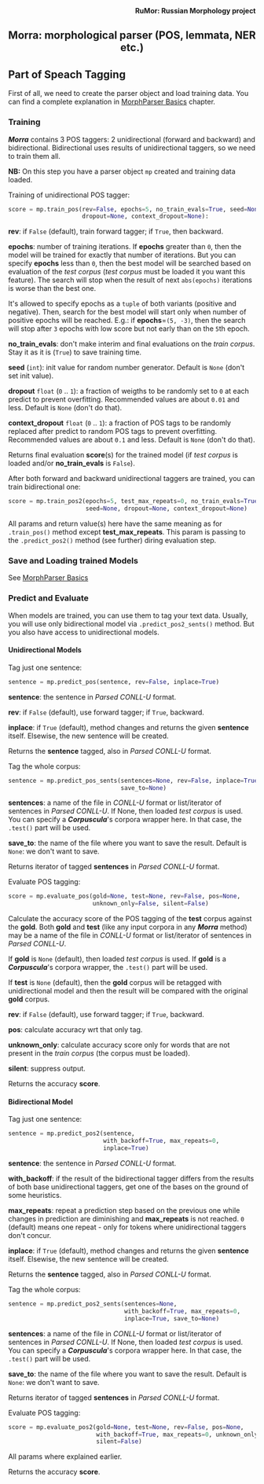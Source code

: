 <div align="right"><strong>RuMor: Russian Morphology project</strong></div>
<h2 align="center">Morra: morphological parser (POS, lemmata, NER etc.)</h2>

## Part of Speach Tagging

First of all, we need to create the parser object and load training data.
You can find a complete explanation in
[MorphParser Basics](https://github.com/fostroll/morra/blob/master/doc/README_BASICS.md)
chapter.

### Training

***Morra*** contains 3 POS taggers: 2 unidirectional (forward and backward)
and bidirectional. Bidirectional uses results of unidirectional taggers, so we
need to train them all.

**NB:** On this step you have a parser object `mp` created and training data
loaded.

Training of unidirectional POS tagger:
```python
score = mp.train_pos(rev=False, epochs=5, no_train_evals=True, seed=None,
                     dropout=None, context_dropout=None):
```
**rev**: if `False` (default), train forward tagger; if `True`, then backward.

**epochs**: number of training iterations. If **epochs** greater than `0`,
then the model will be trained for exactly that number of iterations. But you
can specify **epochs** less than `0`, then the best model will be searched
based on evaluation of the *test corpus* (*test corpus* must be loaded it you
want this feature). The search will stop when the result of next `abs(epochs)`
iterations is worse than the best one.

It's allowed to specify epochs as a `tuple` of both variants (positive and
negative). Then, search for the best model will start only when number of
positive epochs will be reached. E.g.: if **epochs**=`(5, -3)`, then the
search will stop after `3` epochs with low score but not early than on the
`5`th epoch.

**no_train_evals**: don't make interim and final evaluations on the *train
corpus*. Stay it as it is (`True`) to save training time.

**seed** (`int`): init value for random number generator. Default is `None`
(don't set init value).

**dropout** `float` (`0` .. `1`): a fraction of weigths to be randomly set to
`0` at each predict to prevent overfitting. Recommended values are about
`0.01` and less. Default is `None` (don't do that).

**context_dropout** `float` (`0` .. `1`): a fraction of POS tags to be
randomly replaced after predict to random POS tags to prevent overfitting.
Recommended values are about `0.1` and less. Default is `None` (don't do
that).

Returns final evaluation **score**(s) for the trained model (if *test corpus*
is loaded and/or **no_train_evals** is `False`).

After both forward and backward unidirectional taggers are trained, you can
train bidirectional one:
```python
score = mp.train_pos2(epochs=5, test_max_repeats=0, no_train_evals=True,
                      seed=None, dropout=None, context_dropout=None)
```
All params and return value(s) here have the same meaning as for
`.train_pos()` method except **test_max_repeats**. This param is passing to
the `.predict_pos2()` method (see further) diring evaluation step.

### Save and Loading trained Models

See
[MorphParser Basics](https://github.com/fostroll/morra/blob/master/doc/README_BASICS.md)

### Predict and Evaluate

When models are trained, you can use them to tag your text data. Usually, you
will use only bidirectional model via `.predict_pos2_sents()` method. But you
also have access to unidirectional models.

#### Unidirectional Models

Tag just one sentence:
```python
sentence = mp.predict_pos(sentence, rev=False, inplace=True)
```
**sentence**: the sentence in *Parsed CONLL-U* format.

**rev**: if `False` (default), use forward tagger; if `True`, backward.

**inplace**: if `True` (default), method changes and returns the given
**sentence** itself. Elsewise, the new sentence will be created.

Returns the **sentence** tagged, also in *Parsed CONLL-U* format.

Tag the whole corpus:
```python
sentence = mp.predict_pos_sents(sentences=None, rev=False, inplace=True,
                                save_to=None)
```
**sentences**: a name of the file in *CONLL-U* format or list/iterator of
sentences in *Parsed CONLL-U*. If None, then loaded *test corpus* is used.
You can specify a ***Corpuscula***'s corpora wrapper here. In that case, the
`.test()` part will be used.

**save_to**: the name of the file where you want to save the result. Default
is `None`: we don't want to save.

Returns iterator of tagged **sentences** in *Parsed CONLL-U* format.

Evaluate POS tagging:
```python
score = mp.evaluate_pos(gold=None, test=None, rev=False, pos=None,
                        unknown_only=False, silent=False)
```
Calculate the accuracy score of the POS tagging of the **test** corpus against
the **gold**. Both **gold** and **test** (like any input corpora in any
***Morra*** method) may be a name of the file in *CONLL-U* format or
list/iterator of sentences in *Parsed CONLL-U*.

If **gold** is `None` (default), then loaded *test corpus* is used. If
**gold** is a ***Corpuscula***'s corpora wrapper, the `.test()` part will be
used.

If **test** is `None` (default), then the **gold** corpus will be retagged
with unidirectional model and then the result will be compared with the
original **gold** corpus.

**rev**: if `False` (default), use forward tagger; if `True`, backward.

**pos**: calculate accuracy wrt that only tag.

**unknown_only**: calculate accuracy score only for words that are not present
in the *train corpus* (the corpus must be loaded).

**silent**: suppress output.

Returns the accuracy **score**.

#### Bidirectional Model

Tag just one sentence:
```python
sentence = mp.predict_pos2(sentence,
                           with_backoff=True, max_repeats=0,
                           inplace=True)
```
**sentence**: the sentence in *Parsed CONLL-U* format.

**with_backoff**: if the result of the bidirectional tagger differs from
the results of both base unidirectional taggers, get one of the bases on
the ground of some heuristics.

**max_repeats**: repeat a prediction step based on the previous one while
changes in prediction are diminishing and **max_repeats** is not reached. `0`
(default) means one repeat - only for tokens where unidirectional taggers
don't concur.

**inplace**: if `True` (default), method changes and returns the given
**sentence** itself. Elsewise, the new sentence will be created.

Returns the **sentence** tagged, also in *Parsed CONLL-U* format.

Tag the whole corpus:
```python
sentence = mp.predict_pos2_sents(sentences=None,
                                 with_backoff=True, max_repeats=0,
                                 inplace=True, save_to=None)
```
**sentences**: a name of the file in *CONLL-U* format or list/iterator of
sentences in *Parsed CONLL-U*. If None, then loaded *test corpus* is used.
You can specify a ***Corpuscula***'s corpora wrapper here. In that case, the
`.test()` part will be used.

**save_to**: the name of the file where you want to save the result. Default
is `None`: we don't want to save.

Returns iterator of tagged **sentences** in *Parsed CONLL-U* format.

Evaluate POS tagging:
```python
score = mp.evaluate_pos2(gold=None, test=None, rev=False, pos=None,
                         with_backoff=True, max_repeats=0, unknown_only=False,
                         silent=False)
```
All params where explained earlier.

Returns the accuracy **score**.
